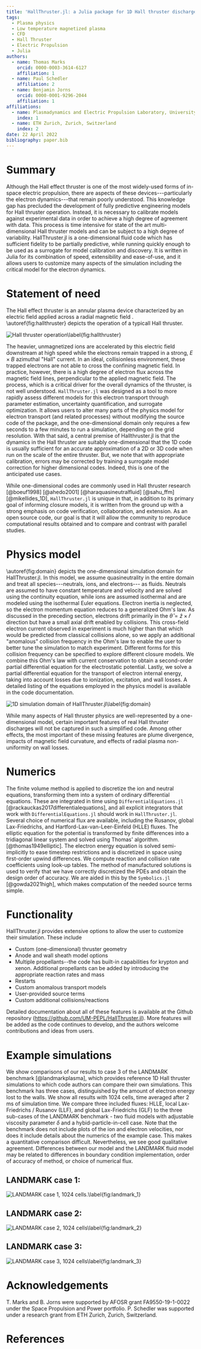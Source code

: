 ```yaml
---
title: 'HallThruster.jl: a Julia package for 1D Hall thruster discharge simulation'
tags:
  - Plasma physics
  - Low temperature magnetized plasma
  - CFD
  - Hall Thruster
  - Electric Propulsion
  - Julia
authors:
  - name: Thomas Marks
    orcid: 0000-0003-3614-6127
    affiliation: 1
  - name: Paul Schedler
    affiliation: 2
  - name: Benjamin Jorns
    orcid: 0000-0001-9296-2044
    affiliation: 1
affiliations:
  - name: Plasmadynamics and Electric Propulsion Laboratory, University of Michigan, Ann Arbor, USA
    index: 1
  - name: ETH Zurich, Zurich, Switzerland
    index: 2
date: 22 April 2022
bibliography: paper.bib
---
```


# Summary

Although the Hall effect thruster is  one of the most widely-used forms of in-space electric propulsion, there are aspects of these devices---particularly the electron dynamics---that remain poorly understood.   This knowledge gap has precluded the development of fully predictive engineering models for Hall thruster operation.   Instead, it is  necessary to calibrate models against experimental data in order to achieve a high degree of agreement with data.   This process is  time intensive for state of the art multi-dimensional Hall thruster models and can be subject to a high degree of variability.  HallThruster.jl is a one-dimensional fluid code which has sufficient fidelity to be partially predictive, while running quickly enough to be used as a surrogate for model calibration and discovery. It is written in Julia for its combination of speed, extensibility and ease-of-use, and it allows users to customize many aspects of the simulation including the critical model for the electron dynamics.

# Statement of need

The Hall effect thruster is an  annular plasma device characterized by an electric field  applied across a radial magnetic field . \autoref{fig:hallthruster} depicts the operation of a typicall Hall thruster.

![Hall thruster operation\label{fig:hallthruster}](hallthruster.png)

The heavier, unmagnetized ions are accelerated by this electric field downstream at high speed while the electrons remain trapped in a strong, $E\times B$  azimuthal "Hall" current.  In an ideal, collisionless environment, these trapped electrons are not able to cross the confining magnetic field.  In practice, however, there is a high degree of electron flux across the magnetic field lines, perpendicular to the applied magnetic field. The process, which is a critical driver for the overall dynamics of the thruster, is not well understood. `HallThruster.jl` was designed as a tool to more rapidly assess different  models for this electron transport through parameter estimation, uncertainty quantification, and surrogate optimization.   It allows users to alter many parts of the physics model for electron transport (and related processes) without modifying the source code of the package, and the one-dimensional domain only requires a few seconds to a few minutes to run a simulation, depending on the grid resolution. With that said, a central premise of Hallthruster.jl is that the dynamics in the Hall thruster are suitably one-dimensional that the 1D code is usually sufficient for an accurate approximation of a 2D or 3D code when run on the scale of the entire thruster.  But, we note that with appropriate calibration, errors may be corrected by training a surrogate model correction for higher dimensional codes.  Indeed, this is one of the anticipated use cases.

While one-dimensional codes are commonly used in Hall thruster research [@boeuf1998] [@ahedo2001] [@haraquasineutralfluid] [@sahu_ffm] [@mikellides_1D],  `HallThruster.jl` is unique in that, in addition to its primary goal of informing closure models, it is written from the ground up with a strong emphasis on code verification, collaboration, and extension.  As an open source code, our goal is that it will allow the community to reproduce computational results obtained and to compare and contrast with parallel studies.

# Physics model

\autoref{fig:domain} depicts the one-dimensional simulation domain for HallThruster.jl.  In this model, we assume quasineutrality in the entire domain and treat all species---neutrals, ions, and electrons--- as fluids.  Neutrals are assumed to have constant temperature and velocity and are solved using the continuity equation, while ions are assumed isothermal and are modeled using the isothermal Euler equations. Electron inertia is neglected, so the electron momentum equation reduces to a generalized Ohm's law.  As discussed in the preceding section, electrons drift primarily in the $\hat{\theta} = \hat{z} \times \hat{r}$ direction but have a small axial drift enabled by collisions. This cross-field electron current observed in experiment is much higher than that which would be predicted from classical collisions alone, so we apply an additional "anomalous" collision frequency in the Ohm's law to enable the user to better tune the simulation to match experiment.  Different forms for this collision frequency can be specified to explore different closure models. We  combine this Ohm's law with current conservation to obtain a second-order partial differential equation for the electrostatic potential. Lastly, we solve a partial differential equation for the transport of electron internal energy, taking into account losses due to ionization, excitation, and wall losses. A detailed listing of the equations employed in the physics model is available in the code documentation.

![1D simulation domain of HallThruster.jl\label{fig:domain}](domain.png)

While many aspects of Hall thruster physics are well-represented by a one-dimensional model, certain important features of real Hall thruster discharges will not be captured in such a simplified code. Among other effects, the most important of these missing features are plume divergence, impacts of magnetic field curvature, and effects of radial plasma non-uniformity on wall losses.

# Numerics

The finite volume method is applied to discretize the ion and neutral equations, transforming them into a system of ordinary differential equations. These are integrated in time using `DifferentialEquations.jl` [@rackauckas2017differentialequations], and all explicit integrators that work with `DifferentialEquations.jl` should work in `HallThruster.jl`. Several choice of numerical flux are available, including the Rusanov, global Lax-Friedrichs, and Hartford-Lax-van-Leer-Einfeld (HLLE) fluxes.  The elliptic equation for the potential is transformed by finite differences into a tridiagonal linear system and solved using Thomas' algorithm.[@thomas1949elliptic]. The electron energy equation is solved semi-implicitly to ease timestep restrictions and is discretized in space using first-order upwind differences. We compute reaction and collision rate coefficients using look-up tables. The method of manufactured solutions is used to verify that we have correctly discretized the PDEs and obtain the design order of accuracy. We are aided in this by the `Symbolics.jl` [@gowda2021high], which makes computation of the needed source terms simple.

# Functionality

HallThruster.jl provides extensive options to allow the user to customize their simulation. These include

- Custom (one-dimensional) thruster geometry
- Anode and wall sheath model options
- Multiple propellants--the code has built-in capabilities for krypton and xenon.  Additional propellants can be added by introducing the appropriate reaction rates and mass
- Restarts
- Custom anomalous transport models
- User-provided source terms
- Custom additional collisions/reactions

Detailed documentation about all of these features is available at the Github repository (https://github.com/UM-PEPL/HallThruster.jl). More features will  be added as the code continues to develop, and the authors welcome contributions and ideas from users.

# Example simulations

We show comparisons of our results to case 3 of the LANDMARK benchmark [@landmarkplasma], which provides reference 1D Hall thruster simulations to which code authors can compare their own simulations. This benchmark has three cases, distinguished by the amount of electron energy lost to the walls. We show all results with 1024 cells, time averaged after 2 ms of simulation time. We compare three included fluxes: HLLE, local Lax-Friedrichs / Rusanov (LLF), and global Lax-Friedrichs (GLF) to the three sub-cases of the LANDMARK benchmark - two fluid models with adjustable viscosity parameter $\delta$ and a hybid-particle-in-cell case. Note that the benchmark does not include plots of the ion and electron velocities, nor does it include details about the numerics of the example case. This makes a quantitative comparison difficult. Nevertheless, we see good qualitative agreement. Differences between our model and the LANDMARK fluid model may be related to differences in boundary condition implementation, order of accuracy of method, or choice of numerical flux.

## LANDMARK case 1:

![LANDMARK case 1, 1024 cells.\label{fig:landmark_1}](landmark_1.png)

## LANDMARK case 2:

![LANDMARK case 2, 1024 cells\label{fig:landmark_2}](landmark_2.png)

## LANDMARK case 3:

![LANDMARK case 3, 1024 cells\label{fig:landmark_3}](landmark_3.png)

# Acknowledgements

T. Marks and B. Jorns were supported by  AFOSR grant FA9550-19-1-0022 under the Space Propulsion and Power portfolio.   P. Schedler was supported under a research grant from ETH Zurich, Zurich, Switzerland.

# References

